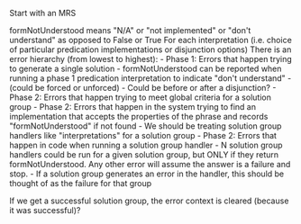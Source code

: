 
Start with an MRS

formNotUnderstood means "N/A" or "not implemented" or "don't understand" as opposed to False or True
    For each interpretation (i.e. choice of particular predication implementations or disjunction options)
        There is an error hierarchy (from lowest to highest):
        - Phase 1: Errors that happen trying to generate a single solution 
            - formNotUnderstood can be reported when running a phase 1 predication interpretation to indicate "don't understand"
            - (could be forced or unforced)
            - Could be before or after a disjunction?
        - Phase 2: Errors that happen trying to meet global criteria for a solution group
        - Phase 2: Errors that happen in the system trying to find an implementation that accepts the properties of the phrase and records "formNotUnderstood" if not found
            - We should be treating solution group handlers like "interpretations" for a solution group
        - Phase 2: Errors that happen in code when running a solution group handler
            - N solution group handlers could be run for a given solution group, but ONLY if they return formNotUnderstood. Any other error will assume the answer is a failure and stop.
            - If a solution group generates an error in the handler, this should be thought of as the failure for that group

If we get a successful solution group, the error context is cleared (because it was successful)?
